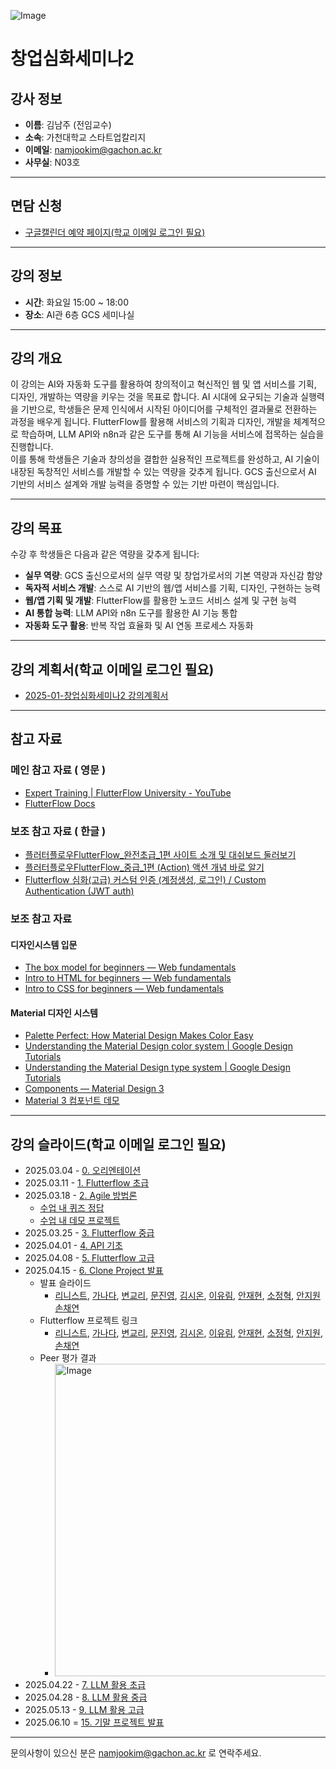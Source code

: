 ![Image](https://github.com/user-attachments/assets/8be1ef8a-87d3-46d6-b914-af968cc0fc2a)


# 창업심화세미나2 


## 강사 정보
- **이름**: 김남주 (전임교수)
- **소속**: 가천대학교 스타트업칼리지
- **이메일**: namjookim@gachon.ac.kr
- **사무실**: N03호

---

## 면담 신청
- [구글캘린더 예약 페이지(학교 이메일 로그인 필요)](https://calendar.app.google/Z4pFaDujwLURBrmt8)

---

## 강의 정보
- **시간**: 화요일 15:00 ~ 18:00
- **장소**: AI관 6층 GCS 세미나실

---

## 강의 개요
이 강의는 AI와 자동화 도구를 활용하여 창의적이고 혁신적인 웹 및 앱 서비스를 기획, 디자인, 개발하는 역량을 키우는 것을 목표로 합니다.  AI 시대에 요구되는 기술과 실행력을 기반으로, 학생들은 문제 인식에서 시작된 아이디어를 구체적인 결과물로 전환하는 과정을 배우게 됩니다.  FlutterFlow를 활용해 서비스의 기획과 디자인, 개발을 체계적으로 학습하며, LLM API와 n8n과 같은 도구를 통해 AI 기능을 서비스에 접목하는 실습을 진행합니다.  
이를 통해 학생들은 기술과 창의성을 결합한 실용적인 프로젝트를 완성하고, AI 기술이 내장된 독창적인 서비스를 개발할 수 있는 역량을 갖추게 됩니다.  GCS 출신으로서 AI 기반의 서비스 설계와 개발 능력을 증명할 수 있는 기반 마련이 핵심입니다.

---

## 강의 목표
수강 후 학생들은 다음과 같은 역량을 갖추게 됩니다:
- **실무 역량**: GCS 출신으로서의 실무 역량 및 창업가로서의 기본 역량과 자신감 함양
- **독자적 서비스 개발**: 스스로 AI 기반의 웹/앱 서비스를 기획, 디자인, 구현하는 능력
- **웹/앱 기획 및 개발**: FlutterFlow를 활용한 노코드 서비스 설계 및 구현 능력
- **AI 통합 능력**: LLM API와 n8n 도구를 활용한 AI 기능 통합
- **자동화 도구 활용**: 반복 작업 효율화 및 AI 연동 프로세스 자동화

---

## 강의 계획서(학교 이메일 로그인 필요)
- [2025-01-창업심화세미나2 강의계획서](https://docs.google.com/document/d/1T5-kcMnMo0sMFCd-N2SWUQsy35fKKEUyVSRG4lwvB00/edit?tab=t.0)

---

## 참고 자료

### 메인 참고 자료 ( 영문 )
- [Expert Training | FlutterFlow University - YouTube](https://www.youtube.com/playlist?list=PLsUp7t2vRqx9UE13G8Xod8F-m248iR0E3)
- [FlutterFlow Docs](https://docs.flutterflow.io/)

### 보조 참고 자료 ( 한글 ) 
- [플러터플로우FlutterFlow_완전초급_1편 사이트 소개 및 대쉬보드 둘러보기](https://www.youtube.com/watch?v=s4R7ZkBq850&list=PLTmUI8HoTmE5GttPdWT2Yu_jwGhYtkdw3)
- [플러터플로우FlutterFlow_중급_1편 (Action) 액션 개념 바로 알기](https://www.youtube.com/watch?v=sVpOWrqu5lQ&list=PLTmUI8HoTmE7IWCrdFiSVzMUQ0_QpQMwL)
- [Flutterflow 심화(고급) 커스텀 인증 (계정생성, 로그인) / Custom Authentication (JWT auth)](https://www.youtube.com/watch?v=FiSOmThjwSo&list=PLTmUI8HoTmE7xvQhFXi1z3uW6pTIQqVL8)

### 보조 참고 자료

#### 디자인시스템 입문
- [The box model for beginners — Web fundamentals](https://www.youtube.com/watch?v=PcFXt8o7uGg)
- [Intro to HTML for beginners — Web fundamentals](https://www.youtube.com/watch?v=EFHoH15i4Zg)
- [Intro to CSS for beginners — Web fundamentals](https://www.youtube.com/watch?v=De2unauLBks)

#### Material 디자인 시스템
- [Palette Perfect: How Material Design Makes Color Easy](https://www.youtube.com/watch?v=xYkz0Ueg0L4&list=PLJ21zHI2TNh9hcG0FFb4GVnHhTLGYtkfo)
- [Understanding the Material Design color system | Google Design Tutorials](https://www.youtube.com/watch?v=TB3L1LbC4zw&t=2s)
- [Understanding the Material Design type system | Google Design Tutorials](https://www.youtube.com/watch?v=AUXKtt6bizw)
- [Components — Material Design 3](https://m3.material.io/components)
- [Material 3 컴포넌트 데모](https://flutter.github.io/samples/web/material_3_demo/)

---

## 강의 슬라이드(학교 이메일 로그인 필요)
- 2025.03.04 - [0. 오리엔테이션](https://docs.google.com/presentation/d/1YOAbb6r8ivZbMiHRf5PQ7KYxJXHprGH--e038toXZlQ/edit#slide=id.g3329ef13f6d_0_158)
- 2025.03.11 - [1. Flutterflow 초급](https://docs.google.com/presentation/d/1isgp91XRGvmEPO_ArzdZYLW5UgqFIY9WSgMQQHu1w98/edit?usp=sharing)
- 2025.03.18 - [2. Agile 방법론](https://docs.google.com/presentation/d/1U56weU9cVU-7PsaZPHjWIEqsvEBUOlw61gPLp_LnaHs/edit#slide=id.g34115aab883_1_215)
  - [수업 내 퀴즈 정답](https://drive.google.com/file/d/1L9duAsm7kyvcf2TlQs4oJsY5bjX3rvSx/view?usp=drive_link)
  - [수업 내 데모 프로젝트](https://github.com/namjoo-kim-gachon/tut01)
- 2025.03.25 - [3. Flutterflow 중급](https://docs.google.com/presentation/d/19g0JXfu4oOntg_qdfGJZhJHExK5B60QEVy0w2B9I88M/edit#slide=id.g34115aab883_0_0)
- 2025.04.01 - [4. API 기초](https://docs.google.com/presentation/d/1WxIa__jld-KCwWvNCh6cQdVh4KDQQTjjANe_HSzKs6w/edit?slide=id.g30a21c085a4_0_5#slide=id.g30a21c085a4_0_5)
- 2025.04.08 - [5. Flutterflow 고급](https://docs.google.com/presentation/d/1SUI_Y-GzNJFBucgNMSI3ZvZ6_YU6ZiZYqcnsP4tC8qw/edit?slide=id.g34115aab883_0_0#slide=id.g34115aab883_0_0)
- 2025.04.15 - [6. Clone Project 발표](https://docs.google.com/presentation/d/1jwzyujY-vgMNfD7Z5nlWVLF5BwNdYEW4sTFqfbuGGpY/edit?slide=id.g34ba2e15ec2_0_0#slide=id.g34ba2e15ec2_0_0)
  - 발표 슬라이드
    - [리니스트](https://www.canva.com/design/DAGkqSy0hlo/srisp2IcX9wSZQI1sXXmjQ/edit?utm_content=DA[…]m_campaign=designshare&utm_medium=link2&utm_source=sharebutton),
    [가나다](https://www.canva.com/design/DAGkm6J9vDQ/TlMv2_HPW2mB0C8oTUeGNw/edit?utm_content=DA[…]m_campaign=designshare&utm_medium=link2&utm_source=sharebutton),
    [변교리](https://www.canva.com/design/DAGknlGVUZs/50s7D2Fl7xoO3lKkoSsbdA/edit?utm_content=DA[…]m_campaign=designshare&utm_medium=link2&utm_source=sharebutton),
    [문진영](https://docs.google.com/presentation/d/1I6li5pNuRhiUk2VE--jOSHmwTbJlqZWg34AaRX9KVt8/edit?usp=sharing),
    [김시온](https://docs.google.com/presentation/d/1kO_GUc3KxoM8eExeS9n20q_mPa2_db-RFRIEJDA0moo/edit?usp=sharing),
    [이유림](https://files.slack.com/files-pri/T05PSHR1TB4-F08NSSGK5EC/download/clone_project__________.pdf?origin_team=T05PSHR1TB4),
    [안재현](https://docs.google.com/presentation/d/1gfBMjR9EbxKI-3PRgUy6FGslFk9vDVxiKWRe3rNhCsQ/edit?slide=id.g34eb8740bf4_0_10#slide=id.g34eb8740bf4_0_10),
    [소정혁](https://www.canva.com/design/DAGko4A-Gcw/krc154lGs5PMGnXpEStldg/edit?utm_content=DA[…]m_campaign=designshare&utm_medium=link2&utm_source=sharebutton),
    [안지원](https://1000school.slack.com/files/U07KH28DD5Z/F08MX5PTZ1C/_________2_____________.pptx)
    [손채연](https://www.miricanvas.com/v/14cga08)
  - Flutterflow 프로젝트 링크
    - [리니스트](https://app.flutterflow.io/project/clip-clone-jk9jjp),
    [가나다](https://app.flutterflow.io/project/threads-clone-cording-f1yx3o),
    [변교리](https://app.flutterflow.io/project/chat-pvcspu),
    [문진영](https://app.flutterflow.io/project/clone-project-ci1g8r?tab=uiBuilder&page=TimePage),
    [김시온](https://app.flutterflow.io/project/copy-trip-soda-hhr8v4),
    [이유림](https://app.flutterflow.io/project/clone-project-211aqc),
    [안재현](https://app.flutterflow.io/project/moke-prompt-r9vbbq),
    [소정혁](https://app.flutterflow.io/project/co-cone-3bt1pl),
    [안지원](https://app.flutterflow.io/project/meet-ai-7jgvmu),
    [손채연](https://app.flutterflow.io/project/pawpick-i7ust8)
  - Peer 평가 결과
    - <img width="500" alt="Image" src="https://github.com/user-attachments/assets/97dd8f6d-eda7-4c71-adad-22dbd29d6fcc" />
- 2025.04.22 - [7. LLM 활용 초급](https://docs.google.com/presentation/d/1xRVB5EDaes0BuFmb4AqRpV_-vqSnyd9ewjbYHg8G4Yc/edit?slide=id.g34ba2e15ec2_0_0#slide=id.g34ba2e15ec2_0_0)
- 2025.04.28 - [8. LLM 활용 중급](https://docs.google.com/presentation/d/1_B8ixmtt5dju0NrHc6eGhfvknEeo2v6PO5sKBNV9r-Y/edit?slide=id.g34db5ab2826_0_0#slide=id.g34db5ab2826_0_0)
- 2025.05.13 - [9. LLM 활용 고급](https://docs.google.com/presentation/d/1-KErfHht8UqbMcOvURflOKbEjXS-VxoAICdAIRpSi3Y/edit?slide=id.g2fa210ca67d_0_1#slide=id.g2fa210ca67d_0_1)
- 2025.06.10 = [15. 기말 프로젝트 발표](https://docs.google.com/presentation/d/1PAPbwv9Izzmrp_PgkoTZ8HxiUHU6zu1Deglrgmc4MA4/edit?slide=id.g34ba2e15ec2_1_17#slide=id.g34ba2e15ec2_1_17)

---

문의사항이 있으신 분은 namjookim@gachon.ac.kr 로 연락주세요.
